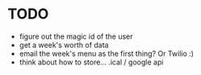 # TODO

* figure out the magic id of the user
* get a week's worth of data
* email the week's menu as the first thing? Or Twilio :)
* think about how to store... .ical / google api
